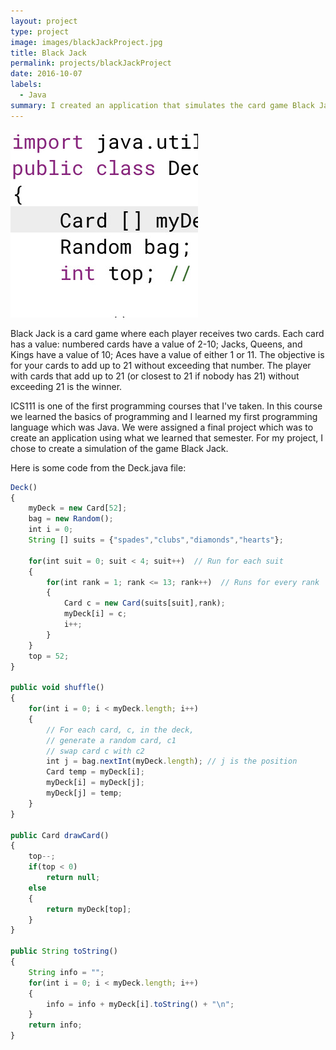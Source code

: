 ```yaml
---
layout: project
type: project
image: images/blackJackProject.jpg
title: Black Jack
permalink: projects/blackJackProject
date: 2016-10-07
labels:
  - Java
summary: I created an application that simulates the card game Black Jack
---
```

<img class="ui medium right floated rounded image" src="/images/blackJackProject.jpg">


Black Jack is a card game where each player receives two cards. Each card has a value: numbered cards have a value of 2-10; Jacks, Queens, and Kings have a value of 10; Aces have a value of either 1 or 11. The objective is for your cards to add up to 21 without exceeding that number. The player with cards that add up to 21 (or closest to 21 if nobody has 21) without exceeding 21 is the winner.

ICS111 is one of the first programming courses that I've taken. In this course we learned the basics of programming and I learned my first programming language which was Java. We were assigned a final project which was to create an application using what we learned that semester. For my project, I chose to create a simulation of the game Black Jack.

Here is some code from the Deck.java file:

```js
Deck()
{
	myDeck = new Card[52];
	bag = new Random();
	int i = 0;
	String [] suits = {"spades","clubs","diamonds","hearts"};
		
	for(int suit = 0; suit < 4; suit++)  // Run for each suit
	{
		for(int rank = 1; rank <= 13; rank++)  // Runs for every rank
		{
			Card c = new Card(suits[suit],rank);
			myDeck[i] = c;
			i++;
		}
	}
	top = 52;
}
	
public void shuffle()
{
	for(int i = 0; i < myDeck.length; i++)
	{
		// For each card, c, in the deck,
		// generate a random card, c1
		// swap card c with c2
		int j = bag.nextInt(myDeck.length); // j is the position
		Card temp = myDeck[i];
		myDeck[i] = myDeck[j];
		myDeck[j] = temp;
	}
}
	
public Card drawCard()
{
	top--;
	if(top < 0)
		return null;
	else
	{
		return myDeck[top];
	}
}
	
public String toString()
{
	String info = "";
	for(int i = 0; i < myDeck.length; i++)
	{
		info = info + myDeck[i].toString() + "\n";
	}
	return info;
}
```

